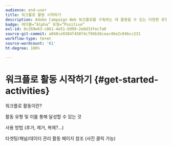 ```yaml
---
audience: end-user
title: 워크플로 활동 시작하기
description: Adobe Campaign Web 워크플로를 구축하는 데 활용할 수 있는 다양한 유형의 활동 살펴보기
badge: 레이블=“Alpha” 유형=“Positive”
exl-id: 0c269e63-c861-4e51-b999-2e8d33fec7a0
source-git-commit: a048ce9384f458f4cf94b38ceac46e2c04bcc231
workflow-type: tm+mt
source-wordcount: '61'
ht-degree: 100%

---
```


# 워크플로 활동 시작하기 {#get-started-activities}

워크플로 활동이란?

활동 유형 및 이를 통해 달성할 수 있는 것

사용 방법 (추가, 제거, 복제?...)

타겟팅/채널/데이터 관리 활동 페이지 참조 (사진 클릭 가능)
